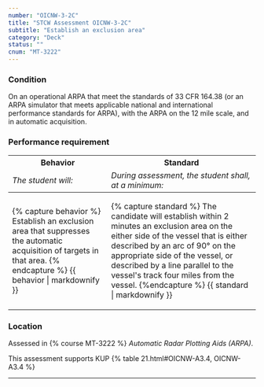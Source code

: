 ```yaml
---
number: "OICNW-3-2C"
title: "STCW Assessment OICNW-3-2C"
subtitle: "Establish an exclusion area"
category: "Deck"
status: ""
cnum: "MT-3222"
---
```

### Condition

On an operational ARPA that meet the standards of 33 CFR 164.38 (or an ARPA simulator that meets applicable national and international performance standards for ARPA), with the ARPA on the 12 mile scale, and in automatic acquisition.

### Performance requirement 

<table width='100%' class='Guidelines'>
 <thead>
 <tr>
     <th class='thirty'>Behavior</th>
     <th class='seventy'>Standard</th>
 </tr>
 <tr>
     <td><em>The student will:</em></td>
     <td><em>During assessment, the student shall, at a minimum:</em></td>
 </tr>
 </thead>
 <tbody>
 

<tr><td>

{% capture behavior %}
Establish an exclusion area that suppresses the automatic acquisition of targets in that area.
{% endcapture %}
{{ behavior | markdownify }}

</td><td>

{% capture standard %}
The candidate will establish within 2 minutes an exclusion area on the either side of the vessel that is either described by an arc of 90° on the appropriate side of the vessel, or described by a line parallel to the vessel's track four miles from the vessel.
{%endcapture %}
{{ standard | markdownify }}

</td></tr>



 </tbody>
 </table>

### Location

Assessed in  {% course  MT-3222 %}  *Automatic Radar Plotting Aids (ARPA)*.

This assessment supports KUP {% table 21.html#OICNW-A3.4, OICNW-A3.4 %}

***

